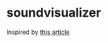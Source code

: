 # soundvisualizer

Inspired by [this article](https://hackernoon.com/creative-coding-using-the-microphone-to-make-sound-reactive-art-part1-164fd3d972f3)
